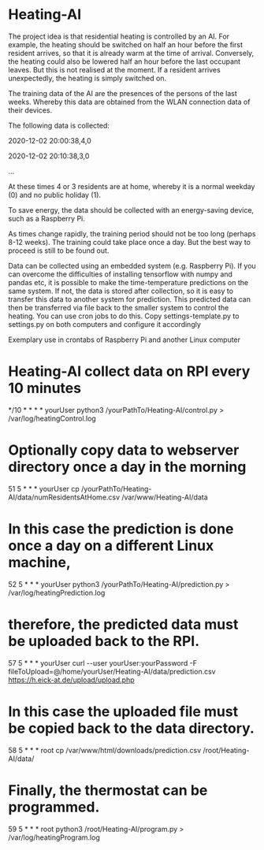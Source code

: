 # Heating-AI

The project idea is that residential heating is controlled by an AI. 
For example, the heating should be switched on half an hour before the first resident arrives, so that it is already warm at the time of arrival. 
Conversely, the heating could also be lowered half an hour before the last occupant leaves. But this is not realised at the moment. If a resident arrives unexpectedly, the heating is simply switched on.

The training data of the AI are the presences of the persons of the last weeks. Whereby this data are obtained from the WLAN connection data of their devices.

The following data is collected:

2020-12-02 20:00:38,4,0

2020-12-02 20:10:38,3,0

...

At these times 4 or 3 residents are at home, whereby it is a normal weekday (0) and no public holiday (1).

To save energy, the data should be collected with an energy-saving device, such as a Raspberry Pi.

As times change rapidly, the training period should not be too long (perhaps 8-12 weeks).
The training could take place once a day. 
But the best way to proceed is still to be found out.

Data can be collected using an embedded system (e.g. Raspberry Pi). If you can overcome the difficulties of installing tensorflow with numpy and pandas etc, it is possible to make the time-temperature predictions on the same system. If not, the data is stored after collection, so it is easy to transfer this data to another system for prediction. This predicted data can then be transferred via file back to the smaller system to control the heating. You can use cron jobs to do this. Copy settings-template.py to settings.py on both computers and configure it accordingly

Exemplary use in crontabs of Raspberry Pi and another Linux computer

# Heating-AI collect data on RPI every 10 minutes
*/10 * * * *    yourUser    python3 /yourPathTo/Heating-AI/control.py > /var/log/heatingControl.log
# Optionally copy data to webserver directory once a day in the morning
51 5 * * *      yourUser    cp /yourPathTo/Heating-AI/data/numResidentsAtHome.csv /var/www/Heating-AI/data

# In this case the prediction is done once a day on a different Linux machine,
52 5 * * *      yourUser    python3 /yourPathTo/Heating-AI/prediction.py > /var/log/heatingPrediction.log
# therefore, the predicted data must be uploaded back to the RPI.
57 5 * * *      yourUser    curl --user yourUser:yourPassword -F fileToUpload=@/home/yourUser/Heating-AI/data/prediction.csv https://h.eick-at.de/upload/upload.php

# In this case the uploaded file must be copied back to the data directory.
58 5 * * *      root    cp /var/www/html/downloads/prediction.csv /root/Heating-AI/data/
# Finally, the thermostat can be programmed.
59 5 * * *      root    python3 /root/Heating-AI/program.py > /var/log/heatingProgram.log





